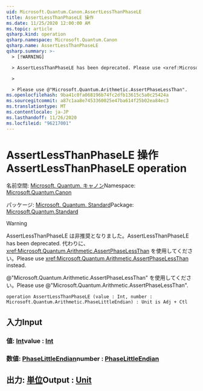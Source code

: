 ```yaml
---
uid: Microsoft.Quantum.Canon.AssertLessThanPhaseLE
title: AssertLessThanPhaseLE 操作
ms.date: 11/25/2020 12:00:00 AM
ms.topic: article
qsharp.kind: operation
qsharp.namespace: Microsoft.Quantum.Canon
qsharp.name: AssertLessThanPhaseLE
qsharp.summary: >-
  > [!WARNING]

  > AssertLessThanPhaseLE has been deprecated. Please use <xref:Microsoft.Quantum.Arithmetic.AssertPhaseLessThan> instead.

  >

  > Please use @"Microsoft.Quantum.Arithmetic.AssertPhaseLessThan".
ms.openlocfilehash: 9ba41c0fa068196b74fc2dfb13615c5a0c25424a
ms.sourcegitcommit: a87c1aa8e7453360025e47ba614f25b02ea84ec3
ms.translationtype: MT
ms.contentlocale: ja-JP
ms.lasthandoff: 11/26/2020
ms.locfileid: "96217001"
---
```

# <a name="assertlessthanphasele-operation"></a><span data-ttu-id="09c7d-102">AssertLessThanPhaseLE 操作</span><span class="sxs-lookup"><span data-stu-id="09c7d-102">AssertLessThanPhaseLE operation</span></span>

<span data-ttu-id="09c7d-103">名前空間: [Microsoft. Quantum. キャノン](xref:Microsoft.Quantum.Canon)</span><span class="sxs-lookup"><span data-stu-id="09c7d-103">Namespace: [Microsoft.Quantum.Canon](xref:Microsoft.Quantum.Canon)</span></span>

<span data-ttu-id="09c7d-104">パッケージ: [Microsoft. Quantum. Standard](https://nuget.org/packages/Microsoft.Quantum.Standard)</span><span class="sxs-lookup"><span data-stu-id="09c7d-104">Package: [Microsoft.Quantum.Standard](https://nuget.org/packages/Microsoft.Quantum.Standard)</span></span>


> [!WARNING]
> <span data-ttu-id="09c7d-105">AssertLessThanPhaseLE は非推奨となりました。</span><span class="sxs-lookup"><span data-stu-id="09c7d-105">AssertLessThanPhaseLE has been deprecated.</span></span> <span data-ttu-id="09c7d-106">代わりに、<xref:Microsoft.Quantum.Arithmetic.AssertPhaseLessThan> を使用してください。</span><span class="sxs-lookup"><span data-stu-id="09c7d-106">Please use <xref:Microsoft.Quantum.Arithmetic.AssertPhaseLessThan> instead.</span></span>
>
> <span data-ttu-id="09c7d-107">@"Microsoft.Quantum.Arithmetic.AssertPhaseLessThan" を使用してください。</span><span class="sxs-lookup"><span data-stu-id="09c7d-107">Please use @"Microsoft.Quantum.Arithmetic.AssertPhaseLessThan".</span></span>



```qsharp
operation AssertLessThanPhaseLE (value : Int, number : Microsoft.Quantum.Arithmetic.PhaseLittleEndian) : Unit is Adj + Ctl
```


## <a name="input"></a><span data-ttu-id="09c7d-108">入力</span><span class="sxs-lookup"><span data-stu-id="09c7d-108">Input</span></span>

### <a name="value--int"></a><span data-ttu-id="09c7d-109">値: [Int](xref:microsoft.quantum.lang-ref.int)</span><span class="sxs-lookup"><span data-stu-id="09c7d-109">value : [Int](xref:microsoft.quantum.lang-ref.int)</span></span>




### <a name="number--phaselittleendian"></a><span data-ttu-id="09c7d-110">数値: [PhaseLittleEndian](xref:Microsoft.Quantum.Arithmetic.PhaseLittleEndian)</span><span class="sxs-lookup"><span data-stu-id="09c7d-110">number : [PhaseLittleEndian](xref:Microsoft.Quantum.Arithmetic.PhaseLittleEndian)</span></span>





## <a name="output--unit"></a><span data-ttu-id="09c7d-111">出力: [単位](xref:microsoft.quantum.lang-ref.unit)</span><span class="sxs-lookup"><span data-stu-id="09c7d-111">Output : [Unit](xref:microsoft.quantum.lang-ref.unit)</span></span>

